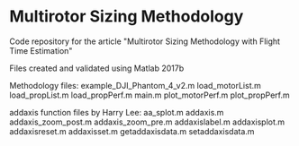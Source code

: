 # Multirotor Sizing Methodology
 Code repository for the article "Multirotor Sizing Methodology with Flight Time Estimation"

Files created and validated using Matlab 2017b


Methodology files:
example_DJI_Phantom_4_v2.m
load_motorList.m
load_propList.m
load_propPerf.m
main.m
plot_motorPerf.m
plot_propPerf.m

addaxis function files by Harry Lee:
aa_splot.m
addaxis.m
addaxis_zoom_post.m
addaxis_zoom_pre.m
addaxislabel.m
addaxisplot.m
addaxisreset.m
addaxisset.m
getaddaxisdata.m
setaddaxisdata.m